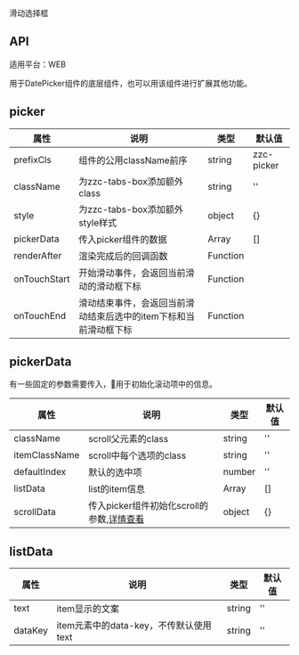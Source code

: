 滑动选择框

## API

适用平台：WEB

用于DatePicker组件的底层组件，也可以用该组件进行扩展其他功能。


## picker

| 属性         | 说明                                                             | 类型     | 默认值     |
| ------------ | ---------------------------------------------------------------- | -------- | ---------- |
| prefixCls    | 组件的公用className前序                                          | string   | zzc-picker |
| className    | 为zzc-tabs-box添加额外class                                      | string   | ''         |
| style        | 为zzc-tabs-box添加额外style样式                                  | object   | {}         |
| pickerData   | 传入picker组件的数据                                             | Array    | []         |
| renderAfter  | 渲染完成后的回调函数                                             | Function |            |
| onTouchStart | 开始滑动事件，会返回当前滑动的滑动框下标                         | Function |            |
| onTouchEnd   | 滑动结束事件，会返回当前滑动结束后选中的item下标和当前滑动框下标 | Function |            |



## pickerData

有一些固定的参数需要传入，用于初始化滚动项中的信息。

| 属性          | 说明                             | 类型   | 默认值 |
| ------------- | -------------------------------- | ------ | ------ |
| className     | scroll父元素的class              | string | ''     |
| itemClassName | scroll中每个选项的class          | string | ''     |
| defaultIndex  | 默认的选中项                     | number | ''     |
| listData      | list的item信息                   | Array  | []     |
| scrollData    | 传入picker组件初始化scroll的参数,[详情查看]("https://ustbhuangyi.github.io/better-scroll/doc/zh-hans/api.html#offtype-fn") | object | {}     |

## listData

| 属性    | 说明                                   | 类型   | 默认值 |
| ------- | -------------------------------------- | ------ | ------ |
| text    | item显示的文案                         | string | ''     |
| dataKey | item元素中的data-key，不传默认使用text | string | ''     |











